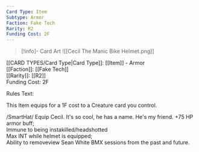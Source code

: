 ```yaml
---
Card Type: Item
Subtype: Armor
Faction: Fake Tech
Rarity: R2
Funding Cost: 2F
---
```

> [!info]- Card Art
> ![[Cecil The Manic Bike Helmet.png]]

[[CARD TYPES/Card Type|Card Type]]: [[Item]] - Armor  
[[Faction]]: [[Fake Tech]]  
[[Rarity]]: [[R2]]  
Funding Cost: 2F  

Rules Text:  

This Item equips for a 1F cost to a Creature card you control.  

/SmartHat/ Equip Cecil. It's so cool, he has a name. He's my friend.
+75 HP armor buff;  
Immune to being instakilled/headshotted  
Max INT while helmet is equipped;  
Ability to removeview Sean White BMX sessions from the past and future.  